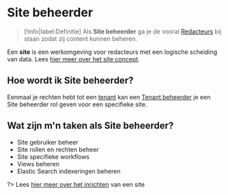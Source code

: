 # Site beheerder

> [!info|label:Definitie]
> Als **Site beheerder** ga je de vooral [Redacteurs](/redactie/content/toegang-redacteur) bij staan zodat zij content kunnen beheren.

Een **site** is een werkomgeving voor redacteurs met een logische scheiding van data. Lees [hier meer over het site concept](common/content/concepts?id=multi-site).

## Hoe wordt ik Site beheerder?
Eenmaal je rechten hebt tot een [tenant](/common/content/concepts?id=multi-tenant) kan een [Tenant beheerder](/redactie/content/toegang-tenant-beheerder) je een Site beheerder rol geven voor een specifieke site.

## Wat zijn m'n taken als Site beheerder?
* Site gebruiker beheer
* Site rollen en rechten beheer
* Site specifieke workflows
* Views beheren
* Elastic Search indexeringen beheren

?> Lees [hier meer over het inrichten](/redactie/content/inrichten-sites) van een site
